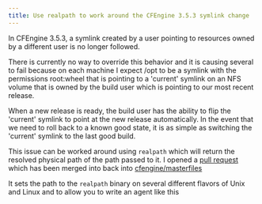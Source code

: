 ```yaml
---
title: Use realpath to work around the CFEngine 3.5.3 symlink change
---
```

In CFEngine 3.5.3, a symlink created by a user pointing to resources owned by a
different user is no longer followed.

There is currently no way to override this behavior and it is causing several
to fail because on each machine I expect /opt to be a symlink with the
permissions root:wheel that is pointing to a 'current' symlink on an NFS volume
that is owned by the build user which is pointing to our most recent release.

When a new release is ready, the build user has the ability to flip the
'current' symlink to point at the new release automatically. In the event that
we need to roll back to a known good state, it is as simple as switching the
'current' symlink to the last good build.

This issue can be worked around using `realpath` which will return the resolved
physical path of the path passed to it. I opened a [pull request](https://github.com/cfengine/masterfiles/pull/100)
which has been merged into back into [cfengine/masterfiles](https://github.com/cfengine/masterfiles)

It sets the path to the `realpath` binary on several different flavors of Unix
and Linux and to allow you to write an agent like this

<script src="https://gist.github.com/skreuzer/379299c2cc37567b5321.js"></script>
